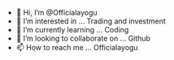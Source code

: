 - 👋 Hi, I’m @Officialayogu
- 👀 I’m interested in ... Trading and investment
- 🌱 I’m currently learning ... Coding
- 💞️ I’m looking to collaborate on ... Github
- 📫 How to reach me ... Officialayogu

<!---
Officialayogu/Officialayogu is a ✨ special ✨ repository because its `README.md` (this file) appears on your GitHub profile.
You can click the Preview link to take a look at your changes.
--->
